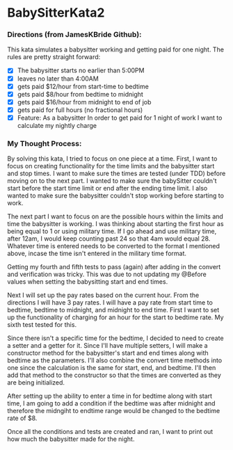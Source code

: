 # BabySitterKata2

### Directions (from JamesKBride Github):

This kata simulates a babysitter working and getting paid for one night. The rules are pretty straight forward:

- [x] The babysitter starts no earlier than 5:00PM
- [x] leaves no later than 4:00AM
- [x] gets paid $12/hour from start-time to bedtime
- [x] gets paid $8/hour from bedtime to midnight
- [x] gets paid $16/hour from midnight to end of job
- [x] gets paid for full hours (no fractional hours)
- [x] Feature: As a babysitter In order to get paid for 1 night of work I want to calculate my nightly charge

### My Thought Process:

By solving this kata, I tried to focus on one piece at a time. 
First, I want to focus on creating functionality for the time limits and the babysitter start and stop times.
I want to make sure the times are tested (under TDD) before moving on to the next part. 
I wanted to make sure the babySitter couldn't start before the start time limit or end after the ending time limit.
I also wanted to make sure the babysitter couldn't stop working before starting to work.

The next part I want to focus on are the possible hours within the limits and time the babysitter is working. 
I was thinking about starting the first hour as being equal to 1 or using military time. 
If I go ahead and use military time, after 12am, I would keep counting past 24 so that 4am would equal 28.
Whatever time is entered needs to be converted to the format I mentioned above, incase the time isn't entered in the military time format.

Getting my fourth and fifth tests to pass (again) after adding in the convert and verification was tricky. 
This was due to not updating my @Before values when setting the babysitting start and end times. 

Next I will set up the pay rates based on the current hour. From the directions I will have 3 pay rates.
I will have a pay rate from start time to bedtime, bedtime to midnight, and midnight to end time.
First I want to set up the functionality of charging for an hour for the start to bedtime rate.
My sixth test tested for this. 

Since there isn't a specific time for the bedtime, I decided to need to create a setter and a getter for it. 
Since I'll have multiple setters, I will make a constructor method for the babysitter's start and end times along with bedtime as the parameters. I'll also combine the convert time methods into one since the calculation is the same for start, end, and bedtime.
I'll then add that method to the constructor so that the times are converted as they are being initialized.

After setting up the ability to enter a time in for bedtime along with start time, I am going to add a condition if the bedtime was after midnight and therefore the midngiht to endtime range would be changed to the bedtime rate of $8.

Once all the conditions and tests are created and ran, I want to print out how much the babysitter made for the night. 
